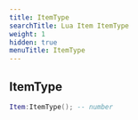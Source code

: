 ```yaml
---
title: ItemType
searchTitle: Lua Item ItemType
weight: 1
hidden: true
menuTitle: ItemType
---
```

## ItemType
```lua
Item:ItemType(); -- number
```